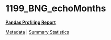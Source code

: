 # 1199_BNG_echoMonths

[**Pandas Profiling Report**](https://epistasislab.github.io/pmlb/profile/1199_BNG_echoMonths.html)

[Metadata](metadata.yaml) | [Summary Statistics](summary_stats.tsv)

